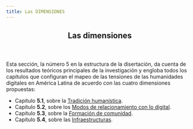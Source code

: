 ```yaml
---
title: Las DIMENSIONES
---
```


<a id="dimensiones-intro"></a>
<section class="single-page flex-cover">
  <header class="chapter-headers" id="chapter-header">
    <h1 number="5">Las dimensiones</h1>
  </header>

  Esta sección, la número 5 en la estructura de la disertación, da cuenta de los resultados teóricos principales de la investigación y engloba todos los capítulos que configuran el mapeo de las tensiones de las humanidades digitales en América Latina de acuerdo con las cuatro dimensiones propuestas:

  - Capítulo **5.1**, sobre la [Tradición humanística](#tradicion-chapter).
  - Capítulo **5.2**, sobre los [Modos de relacionamiento con lo digital](#relacionamiento-chapter).
  - Capítulo **5.3**, sobre la [Formación de comunidad](#comunidad-chapter).
  - Capítulo **5.4**, sobre las [Infraestructuras](#infraestructuras-chapter).
</section>


